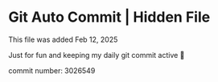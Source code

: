 # Git Auto Commit | Hidden File

This file was added Feb 12, 2025

Just for fun and keeping my daily git commit active 🤪

commit number: 3026549
